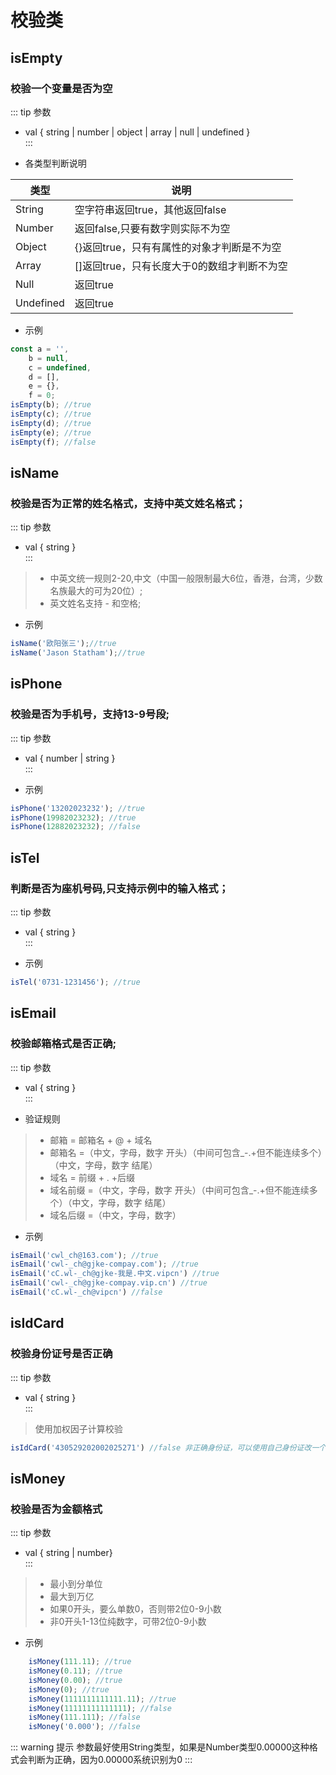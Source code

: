 # 校验类
## isEmpty
### 校验一个变量是否为空
::: tip 参数
+ val { string | number | object | array | null | undefined }  
:::

- 各类型判断说明

|类型|说明|
|----|----|
|String|空字符串返回true，其他返回false|
|Number|返回false,只要有数字则实际不为空|
|Object|{}返回true，只有有属性的对象才判断是不为空|
|Array|[]返回true，只有长度大于0的数组才判断不为空|
|Null|返回true|
|Undefined|返回true|

- 示例
``` javascript
const a = '',
	b = null,
	c = undefined,
	d = [],
	e = {},
	f = 0;
isEmpty(b); //true
isEmpty(c); //true
isEmpty(d); //true
isEmpty(e); //true
isEmpty(f); //false

```
## isName
### 校验是否为正常的姓名格式，支持中英文姓名格式；

::: tip 参数
+ val { string }  
:::

>- 中英文统一规则2-20,中文（中国一般限制最大6位，香港，台湾，少数名族最大的可为20位）;
>- 英文姓名支持 - 和空格;

- 示例
``` javascript
isName('欧阳张三');//true
isName('Jason Statham');//true
```
## isPhone
### 校验是否为手机号，支持13-9号段;
::: tip 参数
+ val { number | string }  
:::

- 示例
``` javascript
isPhone('13202023232'); //true
isPhone(19982023232); //true
isPhone(12882023232); //false
```
## isTel
### 判断是否为座机号码,只支持示例中的输入格式；
::: tip 参数
+ val { string }  
:::

- 示例
``` javascript
isTel('0731-1231456'); //true
```

## isEmail
### 校验邮箱格式是否正确;
::: tip 参数
+ val { string }  
:::
- 验证规则
>+ 邮箱 = 邮箱名 + @ + 域名
>+ 邮箱名 =（中文，字母，数字 开头）（中间可包含_-.+但不能连续多个）（中文，字母，数字 结尾） 
>+ 域名 = 前缀 + . +后缀
>+ 域名前缀 =（中文，字母，数字 开头）（中间可包含_-.+但不能连续多个）（中文，字母，数字 结尾） 
>+ 域名后缀 =（中文，字母，数字） 
- 示例
``` javascript
isEmail('cwl_ch@163.com'); //true
isEmail('cwl-_ch@gjke-compay.com'); //true
isEmail('cC.wl-_ch@gjke-我是.中文.vipcn') //true
isEmail('cwl-_ch@gjke-compay.vip.cn') //true
isEmail('cC.wl-_ch@vipcn') //false
```

## isIdCard
### 校验身份证号是否正确
::: tip 参数
+ val { string }  
:::
>使用加权因子计算校验
``` javascript
isIdCard('430529202002025271') //false 非正确身份证，可以使用自己身份证改一个数字试试。
```

## isMoney
### 校验是否为金额格式
::: tip 参数
+ val { string | number}  
:::
>+ 最小到分单位
>+ 最大到万亿
>+ 如果0开头，要么单数0，否则带2位0-9小数
>+ 非0开头1-13位纯数字，可带2位0-9小数
- 示例
``` javascript
	isMoney(111.11); //true
	isMoney(0.11); //true
	isMoney(0.00); //true
	isMoney(0); //true
	isMoney(1111111111111.11); //true  
	isMoney(11111111111111); //false  
	isMoney(111.111); //false 
	isMoney('0.000'); //false 
```
::: warning 提示
参数最好使用String类型，如果是Number类型0.00000这种格式会判断为正确，因为0.00000系统识别为0
:::